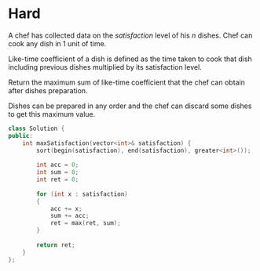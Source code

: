 # Hard

A chef has collected data on the $satisfaction$ level of his $n$ dishes. Chef can cook any dish in 1 unit of time.

Like-time coefficient of a dish is defined as the time taken to cook that dish including previous dishes multiplied by its satisfaction level.

Return the maximum sum of like-time coefficient that the chef can obtain after dishes preparation.

Dishes can be prepared in any order and the chef can discard some dishes to get this maximum value.

```cpp
class Solution {
public:
    int maxSatisfaction(vector<int>& satisfaction) {
        sort(begin(satisfaction), end(satisfaction), greater<int>());
        
        int acc = 0;
        int sum = 0;
        int ret = 0;
        
        for (int x : satisfaction)
        {
            acc += x;
            sum += acc;
            ret = max(ret, sum);
        }
        
        return ret;
    }
};
```
